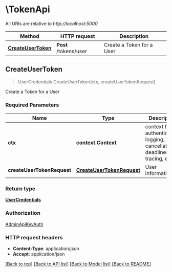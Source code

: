 # \TokenApi

All URIs are relative to *http://localhost:5000*

Method | HTTP request | Description
------------- | ------------- | -------------
[**CreateUserToken**](TokenApi.md#CreateUserToken) | **Post** /tokens/user | Create a Token for a User



## CreateUserToken

> UserCredentials CreateUserToken(ctx, createUserTokenRequest)

Create a Token for a User

### Required Parameters


Name | Type | Description  | Notes
------------- | ------------- | ------------- | -------------
**ctx** | **context.Context** | context for authentication, logging, cancellation, deadlines, tracing, etc.
**createUserTokenRequest** | [**CreateUserTokenRequest**](CreateUserTokenRequest.md)| User information | 

### Return type

[**UserCredentials**](UserCredentials.md)

### Authorization

[AdminApiKeyAuth](../README.md#AdminApiKeyAuth)

### HTTP request headers

- **Content-Type**: application/json
- **Accept**: application/json

[[Back to top]](#) [[Back to API list]](../README.md#documentation-for-api-endpoints)
[[Back to Model list]](../README.md#documentation-for-models)
[[Back to README]](../README.md)

